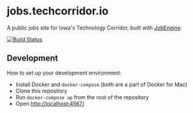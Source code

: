 # jobs.techcorridor.io

A public jobs site for Iowa's Technology Corridor, built with [JobEngine](https://github.com/techcorridorio/JobEngine).

[![Build Status](https://travis-ci.org/techcorridorio/jobs.techcorridor.io.svg?branch=master)](https://travis-ci.org/techcorridorio/jobs.techcorridor.io)

## Development

How to set up your development environment:

  * Install Docker and `docker-compose` (both are a part of Docker for Mac)
  * Clone this repository
  * Run `docker-compose up` from the root of the repository
  * Open [http://localhost:4567/](http://localhost:4567/)
